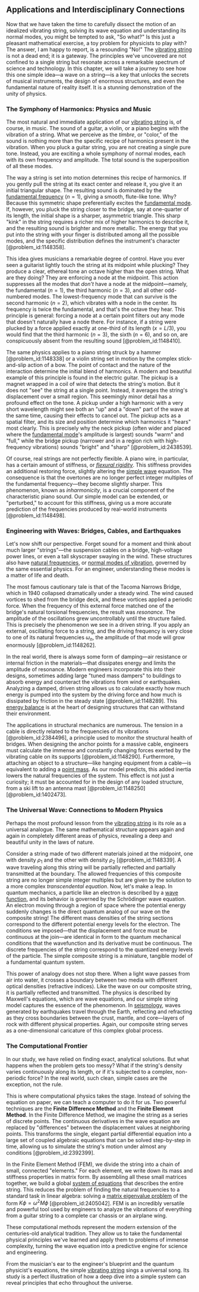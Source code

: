 ## Applications and Interdisciplinary Connections

Now that we have taken the time to carefully dissect the motion of an idealized vibrating string, solving its wave equation and understanding its normal modes, you might be tempted to ask, "So what?" Is this just a pleasant mathematical exercise, a toy problem for physicists to play with? The answer, I am happy to report, is a resounding "No!" The [vibrating string](@article_id:137962) is not a dead end; it is a gateway. The principles we've uncovered are not confined to a single string but resonate across a remarkable spectrum of science and technology. In this chapter, we will take a journey to see how this one simple idea—a wave on a string—is a key that unlocks the secrets of musical instruments, the design of enormous structures, and even the fundamental nature of reality itself. It is a stunning demonstration of the unity of physics.

### The Symphony of Harmonics: Physics and Music

The most natural and immediate application of our [vibrating string](@article_id:137962) is, of course, in music. The sound of a guitar, a violin, or a piano begins with the vibration of a string. What we perceive as the *timbre*, or "color," of the sound is nothing more than the specific recipe of harmonics present in the vibration. When you pluck a guitar string, you are not creating a single pure tone. Instead, you are exciting a whole symphony of normal modes, each with its own frequency and amplitude. The total sound is the superposition of all these modes.

The way a string is set into motion determines this recipe of harmonics. If you gently pull the string at its exact center and release it, you give it an initial triangular shape. The resulting sound is dominated by the [fundamental frequency](@article_id:267688) ($n=1$), giving a smooth, flute-like tone. Why? Because this symmetric shape preferentially excites the [fundamental mode](@article_id:164707). If, however, you pluck the string closer to the bridge, say at one-quarter of its length, the initial shape is a sharper, asymmetric triangle. This sharp "kink" in the string requires a richer mix of higher harmonics to describe it, and the resulting sound is brighter and more metallic. The energy that you put into the string with your finger is distributed among all the possible modes, and the specific distribution defines the instrument's character [@problem_id:1148358].

This idea gives musicians a remarkable degree of control. Have you ever seen a guitarist lightly touch the string at its midpoint while plucking? They produce a clear, ethereal tone an octave higher than the open string. What are they doing? They are enforcing a node at the midpoint. This action suppresses all the modes that *don't* have a node at the midpoint—namely, the fundamental ($n=1$), the third harmonic ($n=3$), and all other odd-numbered modes. The lowest-frequency mode that can survive is the second harmonic ($n=2$), which vibrates with a node in the center. Its frequency is twice the fundamental, and that's the octave they hear. This principle is general: forcing a node at a certain point filters out any mode that doesn't naturally have a node there. For instance, if a string were plucked by a force applied exactly at one-third of its length ($x=L/3$), you would find that the third harmonic ($n=3$), the sixth ($n=6$), and so on, are conspicuously absent from the resulting sound [@problem_id:1148410].

The same physics applies to a piano string struck by a hammer [@problem_id:1148338] or a violin string set in motion by the complex stick-and-slip action of a bow. The point of contact and the nature of the interaction determine the initial blend of harmonics. A modern and beautiful example of this principle is found in the electric guitar. The pickup is a magnet wrapped in a coil of wire that detects the string's motion. But it does not "see" the string at a single point. Instead, it averages the string's displacement over a small region. This seemingly minor detail has a profound effect on the tone. A pickup under a high harmonic with a very short wavelength might see both an "up" and a "down" part of the wave at the same time, causing their effects to cancel out. The pickup acts as a spatial filter, and its size and position determine which harmonics it "hears" most clearly. This is precisely why the neck pickup (often wider and placed where the [fundamental mode](@article_id:164707)'s amplitude is largest) sounds "warm" and "full," while the bridge pickup (narrower and in a region rich with high-frequency vibrations) sounds "bright" and "sharp" [@problem_id:2438539].

Of course, real strings are not perfectly flexible. A piano wire, in particular, has a certain amount of stiffness, or *[flexural rigidity](@article_id:168160)*. This stiffness provides an additional restoring force, slightly altering the [simple wave](@article_id:183555) equation. The consequence is that the overtones are no longer perfect integer multiples of the fundamental frequency—they become slightly sharper. This phenomenon, known as *inharmonicity*, is a crucial component of the characteristic piano sound. Our simple model can be extended, or "perturbed," to account for this stiffness, giving us a more accurate prediction of the frequencies produced by real-world instruments [@problem_id:1148498].

### Engineering with Waves: Bridges, Cables, and Earthquakes

Let's now shift our perspective. Forget sound for a moment and think about much larger "strings"—the suspension cables on a bridge, high-voltage power lines, or even a tall skyscraper swaying in the wind. These structures also have [natural frequencies](@article_id:173978), or [normal modes of vibration](@article_id:140789), governed by the same essential physics. For an engineer, understanding these modes is a matter of life and death.

The most famous cautionary tale is that of the Tacoma Narrows Bridge, which in 1940 collapsed dramatically under a steady wind. The wind caused vortices to shed from the bridge deck, and these vortices applied a periodic force. When the frequency of this external force matched one of the bridge's natural torsional frequencies, the result was *resonance*. The amplitude of the oscillations grew uncontrollably until the structure failed. This is precisely the phenomenon we see in a driven string. If you apply an external, oscillating force to a string, and the driving frequency is very close to one of its natural frequencies $\omega_n$, the amplitude of that mode will grow enormously [@problem_id:1148262].

In the real world, there is always some form of damping—air resistance or internal friction in the materials—that dissipates energy and limits the amplitude of resonance. Modern engineers incorporate this into their designs, sometimes adding large "tuned mass dampers" to buildings to absorb energy and counteract the vibrations from wind or earthquakes. Analyzing a damped, driven string allows us to calculate exactly how much energy is pumped into the system by the driving force and how much is dissipated by friction in the steady state [@problem_id:1148289]. This [energy balance](@article_id:150337) is at the heart of designing structures that can withstand their environment.

The applications in structural mechanics are numerous. The tension in a cable is directly related to the frequencies of its vibrations [@problem_id:2384496], a principle used to monitor the structural health of bridges. When designing the anchor points for a massive cable, engineers must calculate the immense and constantly changing forces exerted by the vibrating cable on its supports [@problem_id:1148290]. Furthermore, attaching an object to a structure—like hanging equipment from a cable—is equivalent to adding a [point mass](@article_id:186274). As our model predicts, this added inertia lowers the natural frequencies of the system. This effect is not just a curiosity; it must be accounted for in the design of any loaded structure, from a ski lift to an antenna mast [@problem_id:1148250] [@problem_id:1402473].

### The Universal Wave: Connections to Modern Physics

Perhaps the most profound lesson from the [vibrating string](@article_id:137962) is its role as a universal analogue. The same mathematical structure appears again and again in completely different areas of physics, revealing a deep and beautiful unity in the laws of nature.

Consider a string made of two different materials joined at the midpoint, one with density $\rho_1$ and the other with density $\rho_2$ [@problem_id:1148339]. A wave traveling along this string will be partially reflected and partially transmitted at the boundary. The allowed frequencies of this composite string are no longer simple integer multiples but are given by the solution to a more complex *transcendental equation*. Now, let's make a leap. In quantum mechanics, a particle like an electron is described by a [wave function](@article_id:147778), and its behavior is governed by the Schrödinger wave equation. An electron moving through a region of space where the potential energy suddenly changes is the direct quantum analog of our wave on the composite string! The different mass densities of the string sections correspond to the different potential energy levels for the electron. The conditions we imposed—that the displacement and force must be continuous at the join—are identical in form to the quantum mechanical conditions that the wavefunction and its derivative must be continuous. The discrete frequencies of the string correspond to the quantized energy levels of the particle. The simple composite string is a miniature, tangible model of a fundamental quantum system.

This power of analogy does not stop there. When a light wave passes from air into water, it crosses a boundary between two media with different optical densities (refractive indices). Like the wave on our composite string, it is partially reflected and transmitted. The physics is described by Maxwell's equations, which are wave equations, and our simple string model captures the essence of the phenomenon. In [seismology](@article_id:203016), waves generated by earthquakes travel through the Earth, reflecting and refracting as they cross boundaries between the crust, mantle, and core—layers of rock with different physical properties. Again, our composite string serves as a one-dimensional caricature of this complex global process.

### The Computational Frontier

In our study, we have relied on finding exact, analytical solutions. But what happens when the problem gets too messy? What if the string's density varies continuously along its length, or if it's subjected to a complex, non-periodic force? In the real world, such clean, simple cases are the exception, not the rule.

This is where computational physics takes the stage. Instead of solving the equation on paper, we can teach a computer to do it for us. Two powerful techniques are the **Finite Difference Method** and the **Finite Element Method**. In the Finite Difference Method, we imagine the string as a series of discrete points. The continuous derivatives in the wave equation are replaced by "differences" between the displacement values at neighboring points. This transforms the single, elegant partial differential equation into a large set of coupled algebraic equations that can be solved step-by-step in time, allowing us to simulate the string's motion under almost any conditions [@problem_id:2392399].

In the Finite Element Method (FEM), we divide the string into a chain of small, connected "elements." For each element, we write down its mass and stiffness properties in matrix form. By assembling all these small matrices together, we build a global [system of equations](@article_id:201334) that describes the entire string. This reduces the problem of finding the natural frequencies to a standard task in linear algebra: solving a [matrix eigenvalue problem](@article_id:141952) of the form $K \phi = \omega^2 M \phi$ [@problem_id:2405042]. FEM is an incredibly versatile and powerful tool used by engineers to analyze the vibrations of everything from a guitar string to a complete car chassis or an airplane wing.

These computational methods represent the modern extension of the centuries-old analytical tradition. They allow us to take the fundamental physical principles we've learned and apply them to problems of immense complexity, turning the wave equation into a predictive engine for science and engineering.

From the musician's ear to the engineer's blueprint and the quantum physicist's equations, the simple [vibrating string](@article_id:137962) sings a universal song. Its study is a perfect illustration of how a deep dive into a simple system can reveal principles that echo throughout the universe.